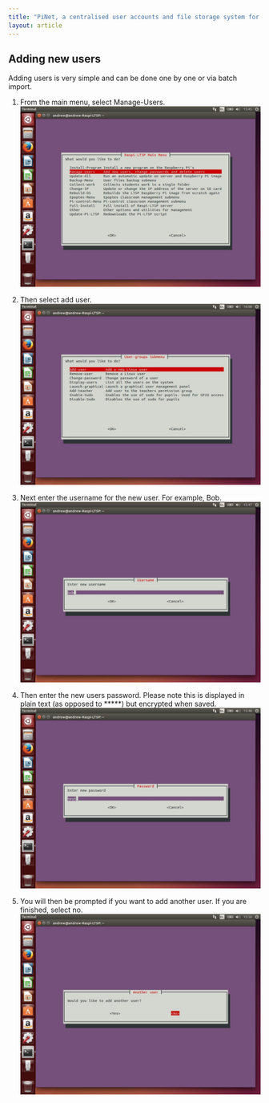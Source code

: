 ```yaml
---
title: "PiNet, a centralised user accounts and file storage system for a Raspberry Pi classroom."
layout: article
---
```



Adding new users
----
Adding users is very simple and can be done one by one or via batch import.

1.  From the main menu, select Manage-Users.   
    ![](/assets/images/image41.jpeg)

2.  Then select add user.    
    ![](/assets/images/image42.jpeg)

3.  Next enter the username for the new user. For example, Bob.   
    ![](/assets/images/image43.jpeg)

4.  Then enter the new users password. Please note this is displayed in
    plain text (as opposed to \*\*\*\*\*) but encrypted when saved.   
    ![](/assets/images/image44.jpeg)

5.  You will then be prompted if you want to add another user. If you
    are finished, select no.    
    ![](/assets/images/image45.jpeg)
